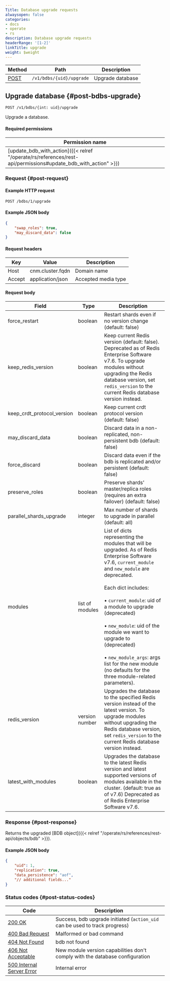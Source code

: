 ```yaml
---
Title: Database upgrade requests
alwaysopen: false
categories:
- docs
- operate
- rs
description: Database upgrade requests
headerRange: '[1-2]'
linkTitle: upgrade
weight: $weight
---
```


| Method | Path | Description |
|--------|------|-------------|
| [POST](#post-bdbs-upgrade) | `/v1/bdbs/{uid}/upgrade` | Upgrade database |

## Upgrade database {#post-bdbs-upgrade}

	POST /v1/bdbs/{int: uid}/upgrade

Upgrade a database.

#### Required permissions

| Permission name |
|-----------------|
| [update_bdb_with_action]({{< relref "/operate/rs/references/rest-api/permissions#update_bdb_with_action" >}}) |

### Request {#post-request} 

#### Example HTTP request

	POST /bdbs/1/upgrade 

#### Example JSON body

```json
{
    "swap_roles": true,
    "may_discard_data": false
}
```

#### Request headers

| Key | Value | Description |
|-----|-------|-------------|
| Host | cnm.cluster.fqdn | Domain name |
| Accept | application/json | Accepted media type |

#### Request body

| Field | Type | Description |
|-------|------|-------------|
| force_restart | boolean | Restart shards even if no version change (default: false) |
| keep_redis_version | boolean | Keep current Redis version (default: false). Deprecated as of Redis Enterprise Software v7.6. To upgrade modules without upgrading the Redis database version, set `redis_version` to the current Redis database version instead. |
| keep_crdt_protocol_version | boolean | Keep current crdt protocol version (default: false)  |
| may_discard_data | boolean | Discard data in a non-replicated, non-persistent bdb (default: false) |
| force_discard | boolean | Discard data even if the bdb is replicated and/or persistent (default: false) |
| preserve_roles | boolean | Preserve shards' master/replica roles (requires an extra failover) (default: false) |
| parallel_shards_upgrade | integer | Max number of shards to upgrade in parallel (default: all) |
| modules | list of modules | List of dicts representing the modules that will be upgraded. As of Redis Enterprise Software v7.6, `current_module` and `new_module` are deprecated.<br></br>Each dict includes:<br></br>• `current_module`: uid of a module to upgrade (deprecated)<br></br>• `new_module`: uid of the module we want to upgrade to (deprecated)<br></br>• `new_module_args`: args list for the new module (no defaults for the three module-related parameters).
| redis_version | version number | Upgrades the database to the specified Redis version instead of the latest version. To upgrade modules without upgrading the Redis database version, set `redis_version` to the current Redis database version instead. |
| latest_with_modules | boolean | Upgrades the database to the latest Redis version and latest supported versions of modules available in the cluster. (default: true as of v7.6) Deprecated as of Redis Enterprise Software v7.6. |

### Response {#post-response} 

Returns the upgraded [BDB object]({{< relref "/operate/rs/references/rest-api/objects/bdb" >}}).

#### Example JSON body

```json
{
    "uid": 1,
    "replication": true,
    "data_persistence": "aof",
    "// additional fields..."
}
```

### Status codes {#post-status-codes} 

| Code | Description |
|------|-------------|
| [200 OK](http://www.w3.org/Protocols/rfc2616/rfc2616-sec10.html#sec10.2.1) | Success, bdb upgrade initiated (`action_uid` can be used to track progress) |
| [400 Bad Request](http://www.w3.org/Protocols/rfc2616/rfc2616-sec10.html#sec10.4.1) | Malformed or bad command |
| [404 Not Found](http://www.w3.org/Protocols/rfc2616/rfc2616-sec10.html#sec10.4.5) | bdb not found |
| [406 Not Acceptable](http://www.w3.org/Protocols/rfc2616/rfc2616-sec10.html#sec10.4.7) | New module version capabilities don't comply with the database configuration |
| [500 Internal Server Error](http://www.w3.org/Protocols/rfc2616/rfc2616-sec10.html#sec10.5.1) | Internal error |

